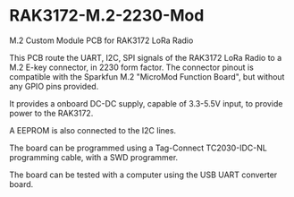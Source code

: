 # RAK3172-M.2-2230-Mod
M.2 Custom Module PCB for RAK3172 LoRa Radio

This PCB route the UART, I2C, SPI signals of the RAK3172 LoRa Radio to a M.2 E-key connector, in 2230 form factor.
The connector pinout is compatible with the Sparkfun M.2 "MicroMod Function Board", but without any GPIO pins provided.

It provides a onboard DC-DC supply, capable of 3.3-5.5V input, to provide power to the RAK3172. 

A EEPROM is also connected to the I2C lines. 

The board can be programmed using a Tag-Connect TC2030-IDC-NL programming cable, with a SWD programmer.

The board can be tested with a computer using the USB UART converter board. 

